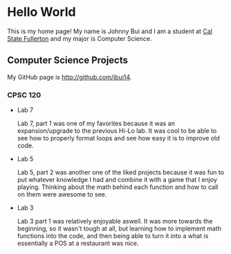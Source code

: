 # Hello World

This is my home page! My name is Johnny Bui and I am a student at [Cal State Fullerton](http://www.fullerton.edu/) and my major is Computer Science.

## Computer Science Projects

My GitHub page is http://github.com/jbui14.

### CPSC 120

* Lab 7

    Lab 7, part 1 was one of my favorites because it was an expansion/upgrade
    to the previous Hi-Lo lab. It was cool to be able to see how to properly
    format loops and see how easy it is to improve old code.

* Lab 5

    Lab 5, part 2 was another one of the liked projects because it was fun to put
    whatever knowledge I had and combine it with a game that I enjoy playing. Thinking
    about the math behind each function and how to call on them were awesome to see.

* Lab 3

    Lab 3 part 1 was relatively enjoyable aswell. It was more towards the beginning, so it
    wasn't tough at all, but learning how to implement math functions into the code, and then
    being able to turn it into a what is essentially a POS at a restaurant was nice.